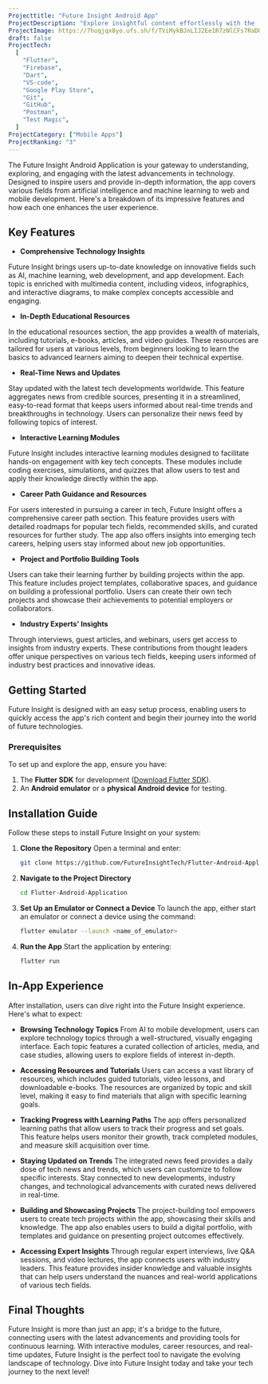 ```yaml
---
Projecttitle: "Future Insight Android App"
ProjectDescription: "Explore insightful content effortlessly with the 'Clean UI Future Insight' Android App. Designed in Flutter for a seamless and immersive experience."
ProjectImage: https://7huqjqx8yo.ufs.sh/f/TViMykBJnLIJ2Ee1R7zNlCFs7RaDUjr1gkAhYuLmT9ZtyS0w
draft: false
ProjectTech:
  [
    "Flutter",
    "Firebase",
    "Dart",
    "VS-code",
    "Google Play Store",
    "Git",
    "GitHub",
    "Postman",
    "Test Magic",
  ]
ProjectCategory: ["Mobile Apps"]
ProjectRanking: "3"
---
```


The Future Insight Android Application is your gateway to understanding, exploring, and engaging with the latest advancements in technology. Designed to inspire users and provide in-depth information, the app covers various fields from artificial intelligence and machine learning to web and mobile development. Here's a breakdown of its impressive features and how each one enhances the user experience.

## Key Features

- **Comprehensive Technology Insights**

Future Insight brings users up-to-date knowledge on innovative fields such as AI, machine learning, web development, and app development. Each topic is enriched with multimedia content, including videos, infographics, and interactive diagrams, to make complex concepts accessible and engaging.

- **In-Depth Educational Resources**

In the educational resources section, the app provides a wealth of materials, including tutorials, e-books, articles, and video guides. These resources are tailored for users at various levels, from beginners looking to learn the basics to advanced learners aiming to deepen their technical expertise.

- **Real-Time News and Updates**

Stay updated with the latest tech developments worldwide. This feature aggregates news from credible sources, presenting it in a streamlined, easy-to-read format that keeps users informed about real-time trends and breakthroughs in technology. Users can personalize their news feed by following topics of interest.

- **Interactive Learning Modules**

Future Insight includes interactive learning modules designed to facilitate hands-on engagement with key tech concepts. These modules include coding exercises, simulations, and quizzes that allow users to test and apply their knowledge directly within the app.

- **Career Path Guidance and Resources**

For users interested in pursuing a career in tech, Future Insight offers a comprehensive career path section. This feature provides users with detailed roadmaps for popular tech fields, recommended skills, and curated resources for further study. The app also offers insights into emerging tech careers, helping users stay informed about new job opportunities.

- **Project and Portfolio Building Tools**

Users can take their learning further by building projects within the app. This feature includes project templates, collaborative spaces, and guidance on building a professional portfolio. Users can create their own tech projects and showcase their achievements to potential employers or collaborators.

- **Industry Experts' Insights**

Through interviews, guest articles, and webinars, users get access to insights from industry experts. These contributions from thought leaders offer unique perspectives on various tech fields, keeping users informed of industry best practices and innovative ideas.

## Getting Started

Future Insight is designed with an easy setup process, enabling users to quickly access the app's rich content and begin their journey into the world of future technologies.

### Prerequisites

To set up and explore the app, ensure you have:

1. The **Flutter SDK** for development ([Download Flutter SDK](https://docs.flutter.dev/get-started/install)).
2. An **Android emulator** or a **physical Android device** for testing.

## Installation Guide

Follow these steps to install Future Insight on your system:

1. **Clone the Repository**
   Open a terminal and enter:

   ```bash
   git clone https://github.com/FutureInsightTech/Flutter-Android-Application.git
   ```

2. **Navigate to the Project Directory**

   ```bash
   cd Flutter-Android-Application
   ```

3. **Set Up an Emulator or Connect a Device**
   To launch the app, either start an emulator or connect a device using the command:

   ```bash
   flutter emulator --launch <name_of_emulator>
   ```

4. **Run the App**
   Start the application by entering:
   ```bash
   flutter run
   ```

## In-App Experience

After installation, users can dive right into the Future Insight experience. Here's what to expect:

- **Browsing Technology Topics**
  From AI to mobile development, users can explore technology topics through a well-structured, visually engaging interface. Each topic features a curated collection of articles, media, and case studies, allowing users to explore fields of interest in-depth.

- **Accessing Resources and Tutorials**
  Users can access a vast library of resources, which includes guided tutorials, video lessons, and downloadable e-books. The resources are organized by topic and skill level, making it easy to find materials that align with specific learning goals.

- **Tracking Progress with Learning Paths**
  The app offers personalized learning paths that allow users to track their progress and set goals. This feature helps users monitor their growth, track completed modules, and measure skill acquisition over time.

- **Staying Updated on Trends**
  The integrated news feed provides a daily dose of tech news and trends, which users can customize to follow specific interests. Stay connected to new developments, industry changes, and technological advancements with curated news delivered in real-time.

- **Building and Showcasing Projects**
  The project-building tool empowers users to create tech projects within the app, showcasing their skills and knowledge. The app also enables users to build a digital portfolio, with templates and guidance on presenting project outcomes effectively.

- **Accessing Expert Insights**
  Through regular expert interviews, live Q&A sessions, and video lectures, the app connects users with industry leaders. This feature provides insider knowledge and valuable insights that can help users understand the nuances and real-world applications of various tech fields.

## Final Thoughts

Future Insight is more than just an app; it's a bridge to the future, connecting users with the latest advancements and providing tools for continuous learning. With interactive modules, career resources, and real-time updates, Future Insight is the perfect tool to navigate the evolving landscape of technology. Dive into Future Insight today and take your tech journey to the next level!
